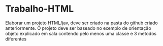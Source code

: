 # Trabalho-HTML
Elaborar um projeto HTML/jav, deve ser criado na pasta do github criado anteriormente. O projeto deve ser baseado no exemplo de orientação objeto explicado em sala  contendo pelo menos uma classe e 3 metodos diferentes 

